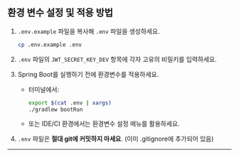 
## 환경 변수 설정 및 적용 방법

1. `.env.example` 파일을 복사해 `.env` 파일을 생성하세요.

   ```sh
   cp .env.example .env
   ```

2. `.env` 파일의 `JWT_SECRET_KEY_DEV` 항목에 각자 고유의 비밀키를 입력하세요.

3. Spring Boot를 실행하기 전에 환경변수를 적용하세요.

   - 터미널에서:
     ```sh
     export $(cat .env | xargs)
     ./gradlew bootRun
     ```
   - 또는 IDE/CI 환경에서는 환경변수 설정 메뉴를 활용하세요.

4. `.env` 파일은 **절대 git에 커밋하지 마세요**. (이미 .gitignore에 추가되어 있음)

---
